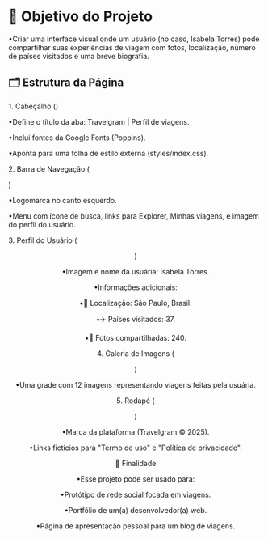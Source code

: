 <h1>🧭 Objetivo do Projeto</h1>
<p>•Criar uma interface visual onde um usuário (no caso, Isabela Torres) pode compartilhar suas experiências de viagem com fotos, localização, número de países visitados e uma breve biografia.</p>

<h2>🗂️ Estrutura da Página</h2>
<p>1. Cabeçalho (<head>)</p>
<p>•Define o título da aba: Travelgram | Perfil de viagens.</p>

<p>•Inclui fontes da Google Fonts (Poppins).</p>

<p>•Aponta para uma folha de estilo externa (styles/index.css).</p>

<p>2. Barra de Navegação (<nav>)</p>
<p>•Logomarca no canto esquerdo.</p>

<p>•Menu com ícone de busca, links para Explorer, Minhas viagens, e imagem do perfil do usuário.</p>

<p>3. Perfil do Usuário (<header>)</p>
<p>•Imagem e nome da usuária: Isabela Torres.</p>
</p>

<p>•Informações adicionais:</p>

<p>•📍 Localização: São Paulo, Brasil.</p>

<p>•✈️ Países visitados: 37.</p>

<p>•📸 Fotos compartilhadas: 240.</p>

<p>4. Galeria de Imagens (<main>)</p>
<p>•Uma grade com 12 imagens representando viagens feitas pela usuária.</p>

<p>5. Rodapé (<footer>)</p>
<p>•Marca da plataforma (Travelgram © 2025).</p>

<p>•Links fictícios para "Termo de uso" e "Política de privacidade".</p>

<p>🎯 Finalidade</p>
<p>•Esse projeto pode ser usado para:</p>

<p>•Protótipo de rede social focada em viagens.</p>

<p>•Portfólio de um(a) desenvolvedor(a) web.</p>

<p>•Página de apresentação pessoal para um blog de viagens.</p>
